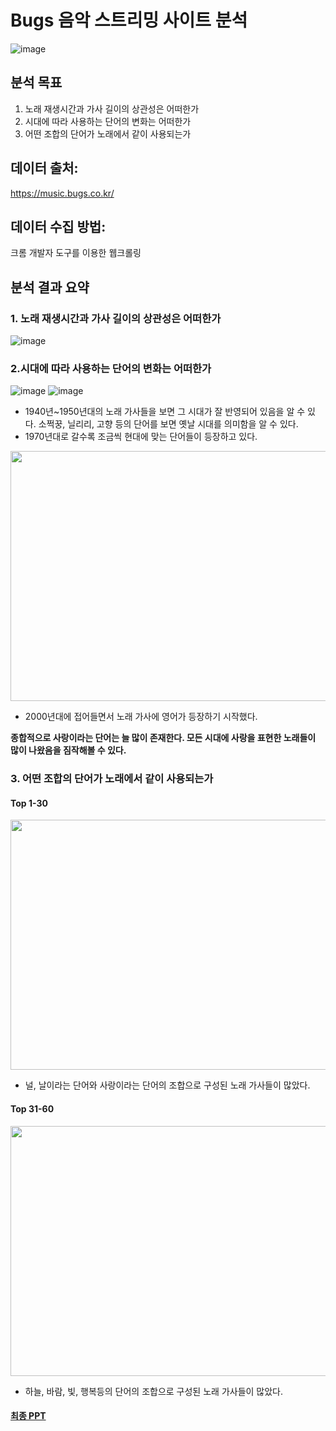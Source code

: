 # Bugs 음악 스트리밍 사이트 분석
![image](https://user-images.githubusercontent.com/55734436/116523209-f0d51780-a910-11eb-9c84-e92597e895be.png)


## 분석 목표

1.	노래 재생시간과 가사 길이의 상관성은 어떠한가
2.	시대에 따라 사용하는 단어의 변화는 어떠한가
3.	어떤 조합의 단어가 노래에서 같이 사용되는가

## 데이터 출처:
https://music.bugs.co.kr/

## 데이터 수집 방법: 
크롬 개발자 도구를 이용한 웹크롤링

## 분석 결과 요약 

### 1. 노래 재생시간과 가사 길이의 상관성은 어떠한가
![image](https://user-images.githubusercontent.com/55734436/116522180-dd757c80-a90f-11eb-80e9-baf6b3df006d.png)

### 2.시대에 따라 사용하는 단어의 변화는 어떠한가
![image](https://user-images.githubusercontent.com/55734436/116521297-c3876a00-a90e-11eb-9e70-037210829ed5.png)
![image](https://user-images.githubusercontent.com/55734436/116521263-b8ccd500-a90e-11eb-8f69-8037da336d5a.png)

- 1940년~1950년대의 노래 가사들을 보면 그 시대가 잘 반영되어 있음을 알 수 있다. 소쩍꿍, 닐리리, 고향 등의 단어를 보면 옛날 시대를 의미함을 알 수 있다.
- 1970년대로 갈수록 조금씩 현대에 맞는 단어들이 등장하고 있다.

<img src="https://user-images.githubusercontent.com/55734436/116521819-69d36f80-a90f-11eb-96d8-25484cc988b1.png" width="600" height="400">

- 2000년대에 접어들면서 노래 가사에 영어가 등장하기 시작했다. 

**종합적으로 사랑이라는 단어는 늘 많이 존재한다. 모든 시대에 사랑을 표현한 노래들이 많이 나왔음을 짐작해볼 수 있다.**

### 3. 어떤 조합의 단어가 노래에서 같이 사용되는가

#### Top 1-30
<img src="https://user-images.githubusercontent.com/55734436/116522590-51b02000-a910-11eb-96a8-3542adf0a4a1.png" width="600" height="400">

- 널, 날이라는 단어와 사랑이라는 단어의 조합으로 구성된 노래 가사들이 많았다.

#### Top 31-60
<img src="https://user-images.githubusercontent.com/55734436/116522895-a0f65080-a910-11eb-8021-bd7334da3311.png" width="600" height="400">

- 하늘, 바람, 빛, 행복등의 단어의 조합으로 구성된 노래 가사들이 많았다.

#### [최종 PPT](https://github.com/jaaaamj0711/Bugs_Textdata_Analysis/blob/main/%E1%84%8B%E1%85%B3%E1%86%B7%E1%84%8B%E1%85%A1%E1%86%A8%20%E1%84%8E%E1%85%A1%E1%84%90%E1%85%B3%20%E1%84%83%E1%85%A6%E1%84%8B%E1%85%B5%E1%84%90%E1%85%A5%20%E1%84%87%E1%85%AE%E1%86%AB%E1%84%89%E1%85%A5%E1%86%A8%20(1).pdf)

